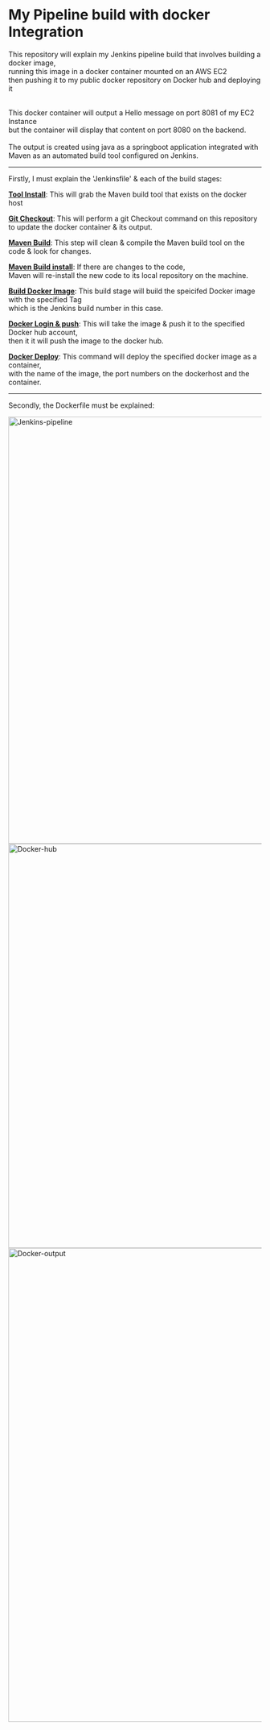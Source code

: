 # My Pipeline build with docker Integration


This repository will explain my Jenkins pipeline build that involves building a docker image,<br/>running this image in a docker container mounted on an AWS EC2<br/>then pushing it to my public docker repository on Docker hub and deploying it 

<br/>
This docker container will output a Hello message on port 8081 of my EC2 Instance<br/> but the container will display that content on port 8080 on the backend.<br/>
<br/>
The output is created using java as a springboot application integrated with Maven as an automated build tool configured on Jenkins.
<hr/>

Firstly, I must explain the 'Jenkinsfile' & each of the build stages:<br/>

<ins><b>Tool Install</b></ins>: This will grab the Maven build tool that exists on the docker host

<ins><b>Git Checkout</b></ins>: This will perform a git Checkout command on this repository<br/> to update the docker container & its output.

<ins><b>Maven Build</b></ins>: This step will clean & compile the Maven build tool on the code & look for changes.

<ins><b>Maven Build install</b></ins>: If there are changes to the code,<br/> Maven will re-install the new code to its local repository on the machine. 

<ins><b>Build Docker Image</b></ins>: This build stage will build the speicifed Docker image with the specified Tag<br/>which is the Jenkins build number in this case.

<ins><b>Docker Login & push</b></ins>: This will take the image & push it to the specified Docker hub account,<br/> then it it will push the image to the docker hub.

<ins><b>Docker Deploy</b></ins>: This command will deploy the specified docker image as a container,<br/>
 with the name of the image, the port numbers on the dockerhost and the container.

<hr/>

Secondly, the Dockerfile must be explained:

<img width="848" alt="Jenkins-pipeline" src="https://github.com/Semir-Devops/docker-jenkins/assets/144611511/af783694-de71-4f67-8af3-eb81a4a8e618">
<img width="803" alt="Docker-hub" src="https://github.com/Semir-Devops/docker-jenkins/assets/144611511/e1364a6b-e317-46f6-a53a-2ceb5c06e505">
<img width="941" alt="Docker-output" src="https://github.com/Semir-Devops/docker-jenkins/assets/144611511/dea6f8f7-aa78-4835-9b25-c8effb2f3101">
